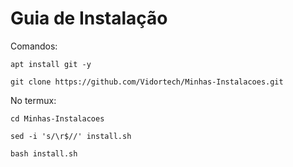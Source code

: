 <h1>Guia de Instalação</h1>

Comandos:

```
apt install git -y
```

```
git clone https://github.com/Vidortech/Minhas-Instalacoes.git
```

No termux: 
```
cd Minhas-Instalacoes
```
```
sed -i 's/\r$//' install.sh
```
```
bash install.sh
```
